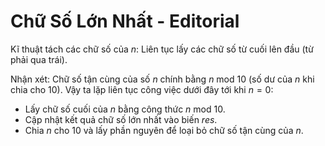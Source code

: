# Chữ Số Lớn Nhất - Editorial

Kĩ thuật tách các chữ số của $n$: Liên tục lấy các chữ số từ cuối lên đầu (từ phải qua trái).

Nhận xét: Chữ số tận cùng của số $n$ chính bằng $n \text{ mod } 10$ (số dư của $n$ khi chia cho $10$). Vậy ta lặp liên tục công việc dưới đây tới khi $n = 0$:
- Lấy chữ số cuối của $n$ bằng công thức $n \text{ mod } 10$.
- Cập nhật kết quả chữ số lớn nhất vào biến $res$.
- Chia $n$ cho $10$ và lấy phần nguyên để loại bỏ chữ số tận cùng của $n$.